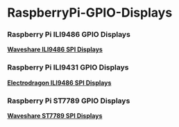 # RaspberryPi-GPIO-Displays


### Raspberry Pi ILI9486 GPIO Displays

[**Waveshare ILI9486 SPI Displays**](ili9486)

### Raspberry Pi ILI9431 GPIO Displays

[**Electrodragon ILI9486 SPI Displays**](ili9431)

### Raspberry Pi ST7789 GPIO Displays

[**Waveshare ST7789 SPI Displays**](st7789)

